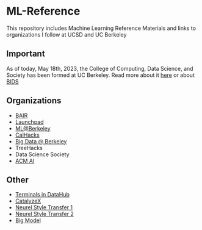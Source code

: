 # ML-Reference
This repository includes Machine Learning Reference Materials and links to organizations I follow 
at UCSD and UC Berkeley

## Important
As of today, May 18th, 2023, the College of Computing, Data Science, and Society has been formed at UC Berkeley. 
Read more about it [here](https://data.berkeley.edu/) or about [BIDS](https://bids.berkeley.edu/software)

## Organizations
* [BAIR](https://bair.berkeley.edu/blog/?refresh=1)
* [Launchpad](https://launchpad.berkeley.edu/projects/)
* [ML@Berkeley](https://ml.berkeley.edu/)
* [CalHacks](https://www.calhacks.io/)
* [Big Data @ Berkeley](https://bd.berkeley.edu/)
* TreeHacks
* Data Science Society
* [ACM AI](https://ai.acmucsd.com/)

## Other
* [Terminals in DataHub](https://sndev.ucsd.edu/its?id=kb_article_view&sysparm_article=KB0033812)
* [CatalyzeX](https://www.catalyzex.com/paper/arxiv:1901.03915)
* [Neurel Style Transfer 1](https://www.v7labs.com/blog/neural-style-transfer)
* [Neurel Style Transfer 2](https://reiinakano.com/2019/06/21/robust-neural-style-transfer.html)
* [Big Model](https://sites.google.com/view/icml-2022-big-model)
